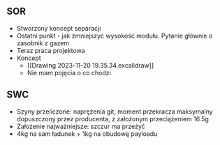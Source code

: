 
## SOR
- Stworzony koncept separacji
- Ostatni punkt - jak zmniejszyć wysokość modułu. Pytanie głównie o zasobnik z gazem
- Teraz praca projektowa
- Koncept
	- [[Drawing 2023-11-20 19.35.34.excalidraw]]
	- Nie mam pojęcia o co chodzi


## SWC
- Szyny przeliczone: naprężenia git, moment przekracza maksymalny dopuszczony przez producenta, z założonym przeciążeniem 16.5g
- Założenie najważniejsze: szczur ma przeżyć
- 4kg na sam ładunek + 1kg na obudowę payloadu